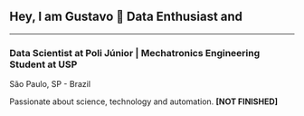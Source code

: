 ## Hey, I am Gustavo :game_die: Data Enthusiast and 
---
### Data Scientist at Poli Júnior | Mechatronics Engineering Student at USP

São Paulo, SP - Brazil

Passionate about science, technology and automation. **[NOT FINISHED]**
